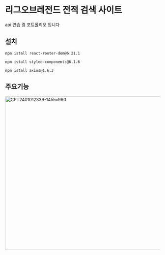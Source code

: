 # 리그오브레전드 전적 검색 사이트
api 연습 겸 포트폴리오 입니다

## 설치
```
npm istall react-router-dom@6.21.1
```
```
npm istall styled-components@6.1.6
```
```
npm istall axios@1.6.3
```

## 주요기능

<p>
  <img src="https://github.com/kwog5050/jwgg/assets/92096968/38069400-56e1-4de2-84b6-3a3b3833fd5f" alt="CPT2401012339-1455x960" width="600" height="500">
</p>
